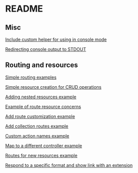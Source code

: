 # README

Misc
----
[Include custom helper for using in console mode](https://github.com/cone/r5kitchensink/commit/11ea4cb1127325ba69ad63124b2cf754deebe8a5)

[Redirecting console output to STDOUT](https://github.com/cone/r5kitchensink/commit/59ac384a081139ccfcc64dad18a97ea9f1b75318)

Routing and resources
----

[Simple routing examples](https://github.com/cone/r5kitchensink/commit/834021a59d6b7e20343004d3045f0404675d61bd)

[Simple resource creation for CRUD operations](https://github.com/cone/r5kitchensink/commit/479c8e1f0eabb0e821249b751978a4ed342042ce)

[Adding nested resources example](https://github.com/cone/r5kitchensink/commit/83185b363611927476a0e4484f039c73c607a251)

[Example of route resource concerns](https://github.com/cone/r5kitchensink/commit/3000b955d27629f8080ba4f0b928843fe9ab4422)

[Add route customization example](https://github.com/cone/r5kitchensink/commit/4949e3a9fb5caa223e1e5eca852393c81a5bdd59)

[Add collection routes example](https://github.com/cone/r5kitchensink/commit/fd89059784aa196302d7166c014d0535dae5520b)

[Custom action names example](https://github.com/cone/r5kitchensink/commit/46bdb8aeac381881b5fa3afb5e06f4fa87ff9ff4)

[Map to a different controller example](https://github.com/cone/r5kitchensink/commit/956cf2ee43e94afa89e5f2fd5131ee819b5d8aba)

[Routes for new resources example](https://github.com/cone/r5kitchensink/commit/209e639644890bcd413aab81b550e66022438d72)

[Respond to a specific format and show link with an extension](https://github.com/cone/r5kitchensink/commit/410276d618d46e889715e917831e9c86dd535bcb)
